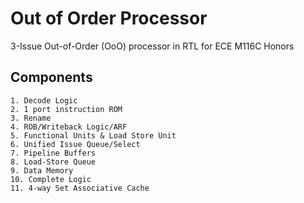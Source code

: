 # Out of Order Processor
3-Issue Out-of-Order (OoO) processor in RTL for ECE M116C Honors

## Components 
```
1. Decode Logic
2. 1 port instruction ROM
3. Rename
4. ROB/Writeback Logic/ARF
5. Functional Units & Load Store Unit
6. Unified Issue Queue/Select
7. Pipeline Buffers
8. Load-Store Queue
9. Data Memory
10. Complete Logic
11. 4-way Set Associative Cache
```

